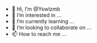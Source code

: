 - 👋 Hi, I’m @Yswlzmb
- 👀 I’m interested in ...
- 🌱 I’m currently learning ...
- 💞️ I’m looking to collaborate on ...
- 📫 How to reach me ...

<!---
Yswlzmb/Yswlzmb is a ✨ special ✨ repository because its `README.md` (this file) appears on your GitHub profile.
You can click the Preview link to take a look at your changes.
--->
